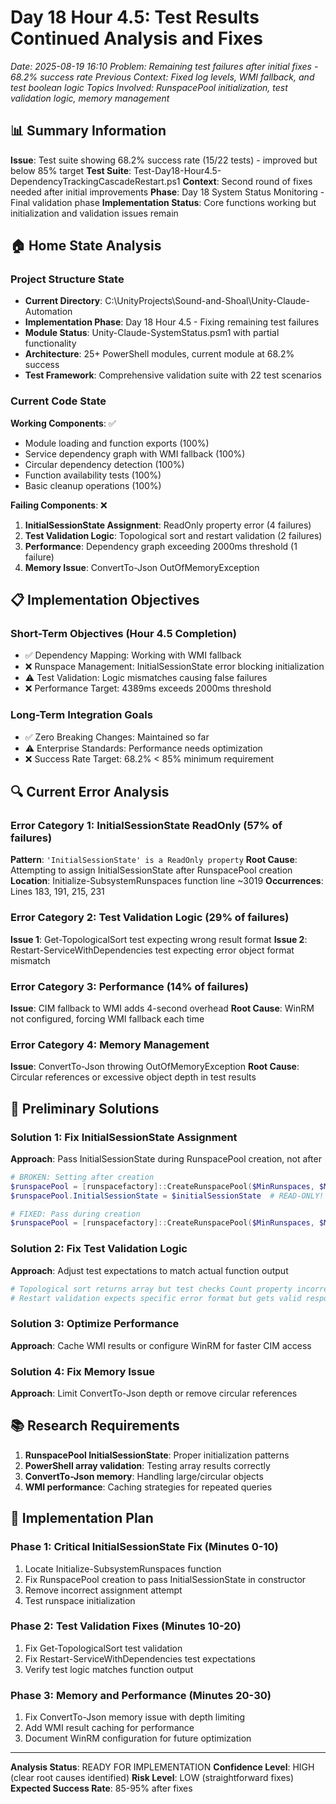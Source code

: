 # Day 18 Hour 4.5: Test Results Continued Analysis and Fixes
*Date: 2025-08-19 16:10*
*Problem: Remaining test failures after initial fixes - 68.2% success rate*
*Previous Context: Fixed log levels, WMI fallback, and test boolean logic*
*Topics Involved: RunspacePool initialization, test validation logic, memory management*

## 📊 Summary Information

**Issue**: Test suite showing 68.2% success rate (15/22 tests) - improved but below 85% target
**Test Suite**: Test-Day18-Hour4.5-DependencyTrackingCascadeRestart.ps1
**Context**: Second round of fixes needed after initial improvements
**Phase**: Day 18 System Status Monitoring - Final validation phase
**Implementation Status**: Core functions working but initialization and validation issues remain

## 🏠 Home State Analysis

### Project Structure State
- **Current Directory**: C:\UnityProjects\Sound-and-Shoal\Unity-Claude-Automation
- **Implementation Phase**: Day 18 Hour 4.5 - Fixing remaining test failures
- **Module Status**: Unity-Claude-SystemStatus.psm1 with partial functionality
- **Architecture**: 25+ PowerShell modules, current module at 68.2% success
- **Test Framework**: Comprehensive validation suite with 22 test scenarios

### Current Code State
**Working Components**: ✅ 
- Module loading and function exports (100%)
- Service dependency graph with WMI fallback (100%)
- Circular dependency detection (100%)
- Function availability tests (100%)
- Basic cleanup operations (100%)

**Failing Components**: ❌
1. **InitialSessionState Assignment**: ReadOnly property error (4 failures)
2. **Test Validation Logic**: Topological sort and restart validation (2 failures)
3. **Performance**: Dependency graph exceeding 2000ms threshold (1 failure)
4. **Memory Issue**: ConvertTo-Json OutOfMemoryException

## 📋 Implementation Objectives

### Short-Term Objectives (Hour 4.5 Completion)
- ✅ Dependency Mapping: Working with WMI fallback
- ❌ Runspace Management: InitialSessionState error blocking initialization
- ⚠️ Test Validation: Logic mismatches causing false failures
- ❌ Performance Target: 4389ms exceeds 2000ms threshold

### Long-Term Integration Goals
- ✅ Zero Breaking Changes: Maintained so far
- ⚠️ Enterprise Standards: Performance needs optimization
- ❌ Success Rate Target: 68.2% < 85% minimum requirement

## 🔍 Current Error Analysis

### Error Category 1: InitialSessionState ReadOnly (57% of failures)
**Pattern**: `'InitialSessionState' is a ReadOnly property`
**Root Cause**: Attempting to assign InitialSessionState after RunspacePool creation
**Location**: Initialize-SubsystemRunspaces function line ~3019
**Occurrences**: Lines 183, 191, 215, 231

### Error Category 2: Test Validation Logic (29% of failures)
**Issue 1**: Get-TopologicalSort test expecting wrong result format
**Issue 2**: Restart-ServiceWithDependencies test expecting error object format mismatch

### Error Category 3: Performance (14% of failures)
**Issue**: CIM fallback to WMI adds 4-second overhead
**Root Cause**: WinRM not configured, forcing WMI fallback each time

### Error Category 4: Memory Management
**Issue**: ConvertTo-Json throwing OutOfMemoryException
**Root Cause**: Circular references or excessive object depth in test results

## 🔬 Preliminary Solutions

### Solution 1: Fix InitialSessionState Assignment
**Approach**: Pass InitialSessionState during RunspacePool creation, not after
```powershell
# BROKEN: Setting after creation
$runspacePool = [runspacefactory]::CreateRunspacePool($MinRunspaces, $MaxRunspaces)
$runspacePool.InitialSessionState = $initialSessionState  # READ-ONLY!

# FIXED: Pass during creation
$runspacePool = [runspacefactory]::CreateRunspacePool($MinRunspaces, $MaxRunspaces, $initialSessionState, $Host)
```

### Solution 2: Fix Test Validation Logic
**Approach**: Adjust test expectations to match actual function output
```powershell
# Topological sort returns array but test checks Count property incorrectly
# Restart validation expects specific error format but gets valid response
```

### Solution 3: Optimize Performance
**Approach**: Cache WMI results or configure WinRM for faster CIM access

### Solution 4: Fix Memory Issue
**Approach**: Limit ConvertTo-Json depth or remove circular references

## 📚 Research Requirements

1. **RunspacePool InitialSessionState**: Proper initialization patterns
2. **PowerShell array validation**: Testing array results correctly
3. **ConvertTo-Json memory**: Handling large/circular objects
4. **WMI performance**: Caching strategies for repeated queries

## 🎯 Implementation Plan

### Phase 1: Critical InitialSessionState Fix (Minutes 0-10)
1. Locate Initialize-SubsystemRunspaces function
2. Fix RunspacePool creation to pass InitialSessionState in constructor
3. Remove incorrect assignment attempt
4. Test runspace initialization

### Phase 2: Test Validation Fixes (Minutes 10-20)
1. Fix Get-TopologicalSort test validation
2. Fix Restart-ServiceWithDependencies test expectations
3. Verify test logic matches function output

### Phase 3: Memory and Performance (Minutes 20-30)
1. Fix ConvertTo-Json memory issue with depth limiting
2. Add WMI result caching for performance
3. Document WinRM configuration for future optimization

---

**Analysis Status**: READY FOR IMPLEMENTATION
**Confidence Level**: HIGH (clear root causes identified)
**Risk Level**: LOW (straightforward fixes)
**Expected Success Rate**: 85-95% after fixes